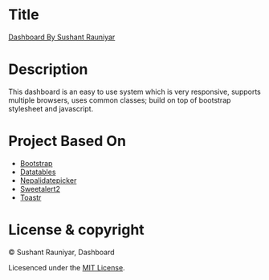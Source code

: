# Title 


<a href="https://dashboard-sushantrauniyar.vercel.app/">Dashboard By Sushant Rauniyar</a>

# Description 

This dashboard is an easy to use system which is very responsive, supports multiple browsers, uses common classes; build on top of bootstrap stylesheet and javascript.

# Project Based On 

<ul>
    <li><a href="https://getbootstrap.com">Bootstrap</a></li>
    <li><a href="https://datatables.net">Datatables</a></li>
    <li><a href="http://nepalidatepicker.sajanmaharjan.com.np">Nepalidatepicker</a></li>
    <li><a href="https://sweetalert2.github.io">Sweetalert2</a></li>
    <li><a href="https://codeseven.github.io/toastr">Toastr</a></li>
</ul>

# License & copyright

© Sushant Rauniyar, Dashboard

Licesenced under the [MIT License](LICENSE).

